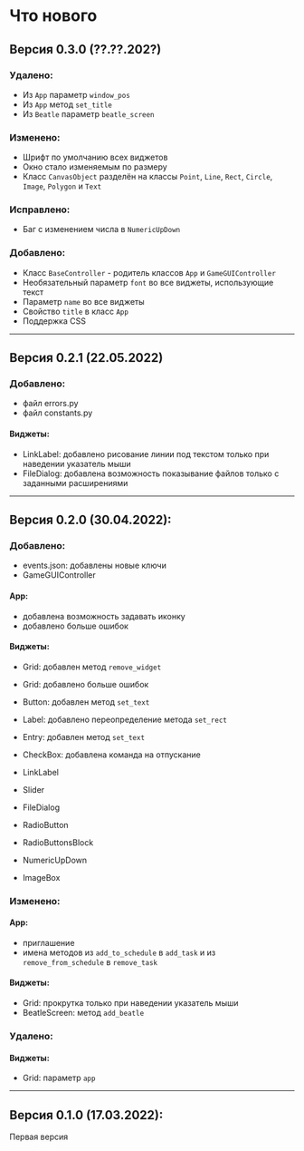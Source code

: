 # Что нового

## Версия 0.3.0 (??.??.202?)
### Удалено:
 + Из `App` параметр `window_pos`
 + Из `App` метод `set_title`
 + Из `Beatle` параметр `beatle_screen`

### Изменено:
 + Шрифт по умолчанию всех виджетов
 + Окно стало изменяемым по размеру
 + Класс `CanvasObject` разделён на классы `Point`, `Line`, `Rect`, `Circle`, `Image`, `Polygon` и `Text`

### Исправлено:
 + Баг с изменением числа в `NumericUpDown`

### Добавлено:
 + Класс `BaseController` - родитель классов `App` и `GameGUIController`
 + Необязательный параметр `font` во все виджеты, использующие текст
 + Параметр `name` во все виджеты
 + Свойство `title` в класс `App`
 + Поддержка CSS

---

## Версия 0.2.1 (22.05.2022)
### Добавлено:
 + файл errors.py
 + файл constants.py

#### Виджеты:
 + LinkLabel: добавлено рисование линии под текстом только при наведении указатель мыши
 + FileDialog: добавлена возможность показывание файлов только с заданными расширениями

---

## Версия 0.2.0 (30.04.2022):
### Добавлено:
 + events.json: добавлены новые ключи
 + GameGUIController

#### App:
 + добавлена возможность задавать иконку
 + добавлено больше ошибок

#### Виджеты:
 + Grid: добавлен метод `remove_widget`
 + Grid: добавлено больше ошибок
 + Button: добавлен метод `set_text`
 + Label: добавлено переопределение метода `set_rect`
 + Entry: добавлен метод `set_text`
 + CheckBox: добавлена команда на отпускание


 + LinkLabel
 + Slider
 + FileDialog
 + RadioButton
 + RadioButtonsBlock
 + NumericUpDown
 + ImageBox

### Изменено:

#### App:
 + приглашение
 + имена методов из `add_to_schedule` в `add_task` и из `remove_from_schedule` в `remove_task`

#### Виджеты:
 + Grid: прокрутка только при наведении указатель мыши
 + BeatleScreen: метод `add_beatle`

### Удалено:
#### Виджеты:
 + Grid: параметр `app`

---

## Версия 0.1.0 (17.03.2022):
Первая версия

